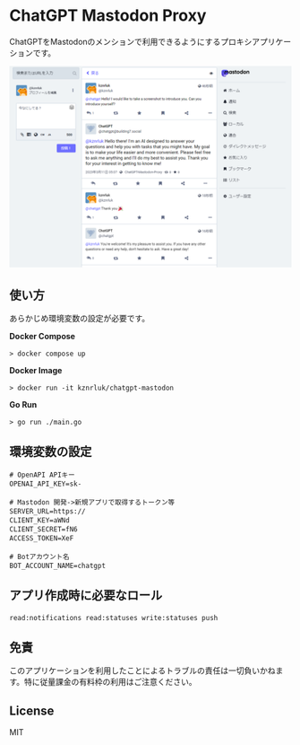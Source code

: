 # ChatGPT Mastodon Proxy

ChatGPTをMastodonのメンションで利用できるようにするプロキシアプリケーションです。

![example use case](https://raw.githubusercontent.com/kznrluk/chatgpt-mastodon/main/docs/preview.png)

## 使い方
あらかじめ環境変数の設定が必要です。

**Docker Compose**
```
> docker compose up
```

**Docker Image**
```
> docker run -it kznrluk/chatgpt-mastodon
```

**Go Run**
```
> go run ./main.go
```

## 環境変数の設定
```
# OpenAPI APIキー
OPENAI_API_KEY=sk-

# Mastodon 開発->新規アプリで取得するトークン等
SERVER_URL=https://
CLIENT_KEY=aWNd
CLIENT_SECRET=fN6
ACCESS_TOKEN=XeF

# Botアカウント名
BOT_ACCOUNT_NAME=chatgpt
```

## アプリ作成時に必要なロール
```
read:notifications read:statuses write:statuses push
```

## 免責
このアプリケーションを利用したことによるトラブルの責任は一切負いかねます。特に従量課金の有料枠の利用はご注意ください。

## License
MIT